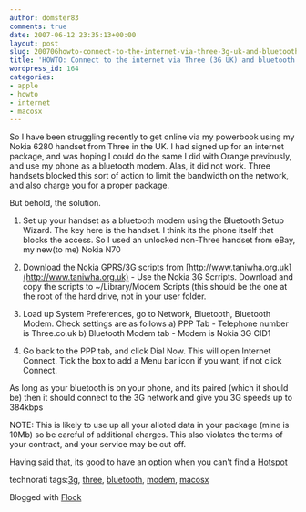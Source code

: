 ```yaml
---
author: domster83
comments: true
date: 2007-06-12 23:35:13+00:00
layout: post
slug: 200706howto-connect-to-the-internet-via-three-3g-uk-and-bluetooth
title: 'HOWTO: Connect to the internet via Three (3G UK) and bluetooth'
wordpress_id: 164
categories:
- apple
- howto
- internet
- macosx
---
```


So I have been struggling recently to get online via my powerbook using my Nokia 6280 handset from Three in the UK. I had signed up for an internet package, and was hoping I could do the same I did with Orange previously, and use my phone as a bluetooth modem.
Alas, it did not work. Three handsets blocked this sort of action to limit the bandwidth on the network, and also charge you for a proper package.




But behold, the solution.




1. Set up your handset as a bluetooth modem using the Bluetooth Setup Wizard. The key here is the handset. I think its the phone itself that blocks the access. So I used an unlocked non-Three handset from eBay, my new(to me) Nokia N70




2. Download the Nokia GPRS/3G scripts from [http://www.taniwha.org.uk](http://www.taniwha.org.uk) - Use the Nokia 3G Scrripts. Download and copy the scripts to ~/Library/Modem Scripts (this should be the one at the root of the hard drive, not in your user folder.




3. Load up System Preferences, go to Network, Bluetooth, Bluetooth Modem. Check settings are as follows
a) PPP Tab - Telephone number is Three.co.uk
b) Bluetooth Modem tab - Modem is Nokia 3G CID1




4. Go back to the PPP tab, and click Dial Now. This will open Internet Connect. Tick the box to add a Menu bar icon if you want, if not click Connect.




As long as your bluetooth is on your phone, and its paired (which it should be) then it should connect to the 3G network and give you 3G speeds up to 384kbps




NOTE: This is likely to use up all your alloted data in your package (mine is 10Mb) so be careful of additional charges. This also violates the terms of your contract, and your service may be cut off.




Having said that, its good to have an option when you can't find a [Hotspot](http://en.wikipedia.org/wiki/Hotspot_%28Wi-Fi%29)







technorati tags:[3g](http://technorati.com/tag/3g), [three](http://technorati.com/tag/three), [bluetooth](http://technorati.com/tag/bluetooth), [modem](http://technorati.com/tag/modem), [macosx](http://technorati.com/tag/macosx)







Blogged with [Flock](http://www.flock.com/blogged-with-flock)
